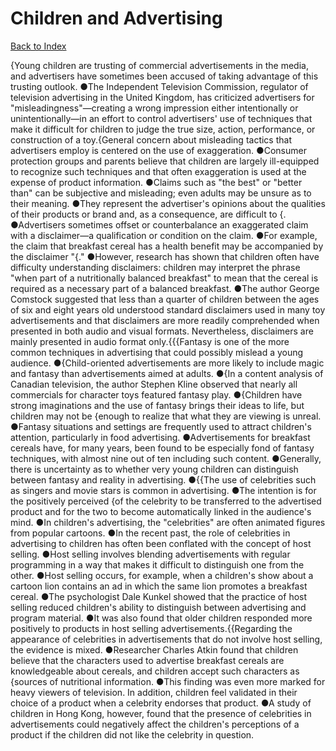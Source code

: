 # Children and Advertising
[Back to Index](https://github.com/windows10010/tpoExtractor/blog/master/README.md)

{Young children are trusting of commercial advertisements in the media, and advertisers have sometimes been accused of taking advantage of this trusting outlook. ●The Independent Television Commission, regulator of television advertising in the United Kingdom, has criticized advertisers for "misleadingness"—creating a wrong impression either intentionally or unintentionally—in an effort to control advertisers' use of techniques that make it difficult for children to judge the true size, action, performance, or construction of a toy.{General concern about misleading tactics that advertisers employ is centered on the use of exaggeration. ●Consumer protection groups and parents believe that children are largely ill-equipped to recognize such techniques and that often exaggeration is used at the expense of product information. ●Claims such as "the best" or "better than" can be subjective and misleading; even adults may be unsure as to their meaning. ●They represent the advertiser's opinions about the qualities of their products or brand and, as a consequence, are difficult to {. ●Advertisers sometimes offset or counterbalance an exaggerated claim with a disclaimer—a qualification or condition on the claim. ●For example, the claim that breakfast cereal has a health benefit may be accompanied by the disclaimer "{." ●However, research has shown that children often have difficulty understanding disclaimers: children may interpret the phrase "when part of a nutritionally balanced breakfast" to mean that the cereal is required as a necessary part of a balanced breakfast. ●The author George Comstock suggested that less than a quarter of children between the ages of six and eight years old understood standard disclaimers used in many toy advertisements and that disclaimers are more readily comprehended when presented in both audio and visual formats. Nevertheless, disclaimers are mainly presented in audio format only.{{{Fantasy is one of the more common techniques in advertising that could possibly mislead a young audience. ●{Child-oriented advertisements are more likely to include magic
and fantasy than advertisements aimed at adults. ●{In a content analysis of Canadian television, the author Stephen Kline observed that nearly all 
commercials for character toys featured fantasy play. ●{Children have strong imaginations and the use of fantasy brings their ideas to life, but children may not be 
{enough to realize that what they are viewing is unreal. ●Fantasy situations and settings are frequently used to attract children's attention, particularly in food advertising. ●Advertisements for breakfast cereals have, for many years, been found to be especially fond of fantasy techniques, with almost nine out of ten including such content. ●Generally, 
there is uncertainty as to whether very young children can distinguish between fantasy and reality in advertising. ●{{The use of celebrities such as singers and movie stars is common in advertising. ●The intention is for the positively perceived {of the celebrity to be transferred to the advertised product and for the two to become automatically linked in the audience's mind. ●In children's advertising, the "celebrities" are often animated figures from popular cartoons. ●In the recent past, the role of celebrities in advertising to children has often been conflated with the concept of host selling. ●Host selling involves blending advertisements with regular programming in a way that makes it difficult to distinguish one from the other. ●Host selling occurs, for example, when a children's show about a cartoon lion contains an ad in which the same lion promotes a breakfast cereal. ●The psychologist Dale Kunkel showed that the practice of host selling reduced children's ability to distinguish between advertising and program material. ●It was also found that older children responded more positively to products in host selling advertisements.{{Regarding the appearance of celebrities in advertisements that do not involve host selling, the evidence is mixed. ●Researcher Charles Atkin found that children believe that the characters used to advertise breakfast cereals are knowledgeable about cereals, and children accept such characters as {sources of nutritional information. ●This finding was even more marked for heavy viewers of television. In addition, children feel validated in their choice of a product when a celebrity endorses that product. ●A study of children in Hong Kong, however, found that the presence of celebrities in advertisements could negatively affect the children's perceptions of a product if the children did not like the celebrity in question.